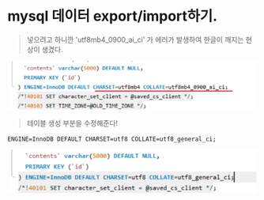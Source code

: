# mysql 데이터 export/import하기.

> 넣으려고 하니깐 'utf8mb4\_0900\_ai\_ci' 가 에러가 발생하여 한글이 깨지는 현상이 생겼다.

![](../.gitbook/assets/image%20%284%29.png)

> 테이블 생성 부분을 수정해준다!

```text
ENGINE=InnoDB DEFAULT CHARSET=utf8 COLLATE=utf8_general_ci;
```

![](../.gitbook/assets/image%20%2813%29.png)


